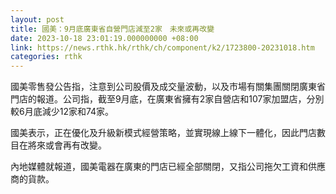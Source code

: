 ```yaml
---
layout: post
title: 國美：9月底廣東省自營門店減至2家　未來或再改變
date: 2023-10-18 23:01:19.000000000 +08:00
link: https://news.rthk.hk/rthk/ch/component/k2/1723800-20231018.htm
categories: rthk
---
```


國美零售發公告指，注意到公司股價及成交量波動，以及市場有關集團關閉廣東省門店的報道。公司指，截至9月底，在廣東省擁有2家自營店和107家加盟店，分別較6月底減少12家和74家。

國美表示，正在優化及升級新模式經營策略，並實現線上線下一體化，因此門店數目在將來或會再有改變。

內地媒體就報道，國美電器在廣東的門店已經全部關閉，又指公司拖欠工資和供應商的貨款。
